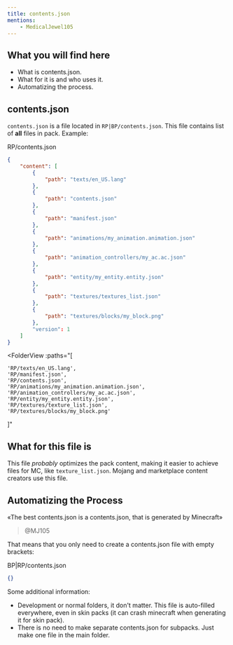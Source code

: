 ```yaml
---
title: contents.json
mentions:
    - MedicalJewel105
---
```


## What you will find here

-	What is contents.json.
-	What for it is and who uses it.
-	Automatizing the process.

## contents.json

`contents.json` is a file located in `RP|BP/contents.json`. This file contains list of **all** files in pack.
Example:

<CodeHeader>RP/contents.json</CodeHeader>

```json
{
    "content": [
		{
            "path": "texts/en_US.lang"
        },
		{
			"path": "contents.json"
		},
        {
            "path": "manifest.json"
        },
        {
            "path": "animations/my_animation.animation.json"
        },
        {
            "path": "animation_controllers/my_ac.ac.json"
        },
        {
            "path": "entity/my_entity.entity.json"
        },
        {
            "path": "textures/textures_list.json"
        },
        {
            "path": "textures/blocks/my_block.png"
        },
		"version": 1
    ]
}
```

<FolderView
	:paths="[

	'RP/texts/en_US.lang',
    'RP/manifest.json',
	'RP/contents.json',
    'RP/animations/my_animation.animation.json',
	'RP/animation_controllers/my_ac.ac.json',
	'RP/entity/my_entity.entity.json',
	'RP/textures/texture_list.json',
	'RP/textures/blocks/my_block.png'


]"
></FolderView>

## What for this file is

This file *probably* optimizes the pack content, making it easier to achieve files for MC, like `texture_list.json`.
Mojang and marketplace content creators use this file.

## Automatizing the Process

«The best contents.json is a contents.json, that is generated by Minecraft»

> @MJ105

That means that you only need to create a contents.json file with empty brackets:

<CodeHeader>BP|RP/contents.json</CodeHeader>

```json
{}
```

Some additional information:

-	Development or normal folders, it don't matter. This file is auto-filled everywhere, even in skin packs (it can crash minecraft when generating it for skin pack).
-	There is no need to make separate contents.json for subpacks. Just make one file in the main folder.